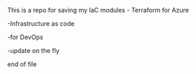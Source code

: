 This is a repo for saving my IaC modules - Terraform for Azure

-Infrastructure as code

-for DevOps

-update on the fly


end of file
